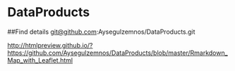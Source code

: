 # DataProducts
##Find details git@github.com:Aysegulzemnos/DataProducts.git


http://htmlpreview.github.io/?https://github.com/Aysegulzemnos/DataProducts/blob/master/Rmarkdown_Map_with_Leaflet.html

